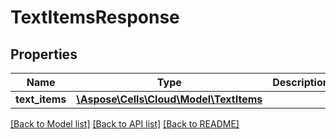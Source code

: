 # TextItemsResponse

## Properties
Name | Type | Description | Notes
------------ | ------------- | ------------- | -------------
**text_items** | [**\Aspose\Cells\Cloud\Model\TextItems**](TextItems.md) |  | [optional] 

[[Back to Model list]](../README.md#documentation-for-models) [[Back to API list]](../README.md#documentation-for-api-endpoints) [[Back to README]](../README.md)



